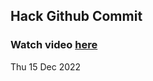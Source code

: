 
 ## Hack Github Commit 
 ### Watch video <a href="https://www.youtube.com">here</a> 
 Thu 15 Dec 2022 
